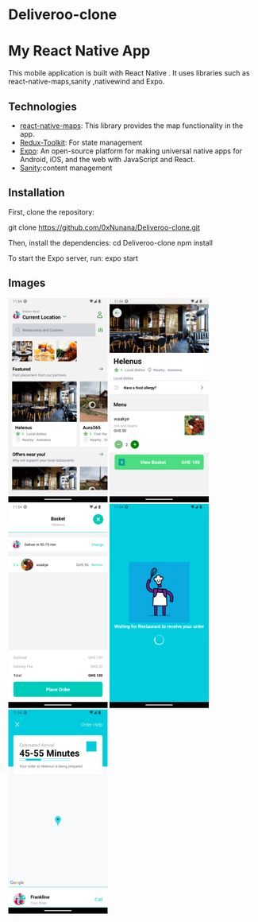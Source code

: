 
# Deliveroo-clone
# My React Native App

This mobile application is built with React Native . It uses libraries such as react-native-maps,sanity ,nativewind and Expo. 


## Technologies

- [react-native-maps](https://github.com/react-native-maps/react-native-maps): This library provides the map functionality in the app.
- [Redux-Toolkit](https://redux-toolkit.js.org/): For state management
- [Expo](https://expo.io/): An open-source platform for making universal native apps for Android, iOS, and the web with JavaScript and React.
- [Sanity](https://www.sanity.io/):content management
## Installation

First, clone the repository:

git clone https://github.com/0xNunana/Deliveroo-clone.git

Then, install the dependencies:
cd Deliveroo-clone
npm install


To start the Expo server, run:
expo start

## Images
<img src="assets/Screenshots/home.png" alt="Example Image" width="200"/>  <img src="assets/Screenshots/buy.png" alt="Example Image" width="200"/>  <img src="assets/Screenshots/orders.png" alt="Example Image" width="200"/>  <img src="assets/Screenshots/wait.png" alt="Example Image" width="200"/>
<img src="assets/Screenshots/delivery.png" alt="Example Image" width="200"/>

